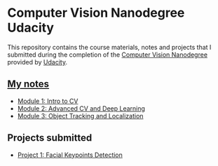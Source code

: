 # Computer Vision  Nanodegree Udacity

This repository contains the course materials, notes and projects that I submitted
during the completion of the [Computer Vision Nanodegree](https://www.udacity.com/course/deep-learning-nanodegree--nd891)
provided by [Udacity](https://www.udacity.com/).

## [My notes](https://github.com/ayushkumarshah/Computer-Vision-Nanodegree-Udacity/tree/master/docs/README.md)

- [Module 1: Intro to CV](docs/m1.md)
- [Module 2: Advanced CV and Deep Learning](docs/m2.md)
- [Module 3: Object Tracking and Localization](docs/m3.md)

## Projects submitted

- [Project 1: Facial Keypoints Detection](https://github.com/ayushkumarshah/Computer-Vision-Nanodegree-Udacity/tree/master/P1_Facial_Keypoints)
